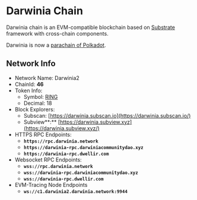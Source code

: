 # Darwinia Chain

Darwinia chain is an EVM-compatible blockchain based on [Substrate](https://substrate.dev/) framework with cross-chain components.

Darwinia is now a [parachain of Polkadot](https://polkadot.subscan.io/parachain/2046).

## Network Info

- Network Name: Darwinia2
- ChainId: **46**
- Token Info: 
    - Symbol: [RING](https://coinmarketcap.com/currencies/darwinia-network/)
    - Decimal: 18
- Block Explorers:
    - Subscan: [https://darwinia.subscan.io](https://darwinia.subscan.io/)
    - Subview**:** [https://darwinia.subview.xyz](https://darwinia.subview.xyz/)
- HTTPS RPC Endpoints:
    - **`https://rpc.darwinia.network`**
    - **`https://darwinia-rpc.darwiniacommunitydao.xyz`**
    - **`https://darwinia-rpc.dwellir.com`**
- Websocket RPC Endpoints:
    - **`wss://rpc.darwinia.network`**
    - **`wss://darwinia-rpc.darwiniacommunitydao.xyz`**
    - **`wss://darwinia-rpc.dwellir.com`**
- EVM-Tracing Node Endpoints
    - **`ws://c1.darwinia2.darwinia.network:9944`**